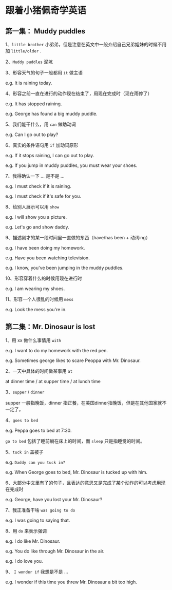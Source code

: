 # 跟着小猪佩奇学英语

## 第一集： Muddy puddles

1、`little brother` 小弟弟，但是注意在英文中一般介绍自己兄弟姐妹的时候不用加 `little/older` .

2、`Muddy puddles` 泥坑

3、形容天气的句子一般都用 `it` 做主语

e.g. It is raining today.

4、形容之前一直在进行的动作现在结束了，用现在完成时（现在雨停了）

e.g. It has stopped raining.

e.g. George has found a big muddy puddle.

5、我们能干什么，用 `can` 做助动词

e.g. Can I go out to play? 

6、真实的条件语句用 `if` 加动词原形

e.g. If it stops raining, I can go out to play.

e.g. If you jump in muddy puddles, you must wear your shoes.

7、我得确认一下 ... 是不是 ...

e.g. I must check if it is raining.

e.g. I must check if it's safe for you.

8、给别人展示可以用 `show`

e.g. I will show you a picture.

e.g. Let's go and show daddy.

9、描述刚才的某一段时间里一直做的东西（have/has been + 动词ing）

e.g. I have been doing my homework.

e.g. Have you been watching television.

e.g. I know, you've been jumping in the muddy puddles.

10、形容穿着什么的时候用现在进行时

e.g. I am wearing my shoes.

11、形容一个人很乱的时候用 `mess`

e.g. Look the mess you're in.

## 第二集：Mr. Dinosaur is lost 

1、用 xx 做什么事情用 `with` 

e.g. I want to do my homework with the red pen.

e.g. Sometimes george likes to scare Peoppa with Mr. Dinosaur.

2、一天中具体的时间做某事用 `at`

at dinner time / at supper time / at lunch time

3、`supper` / `dinner` 

supper 一般指晚饭，dinner 指正餐，在美国dinner指晚饭，但是在其他国家就不一定了。

4、`goes to bed`

e.g. Peppa goes to bed at 7:30.

`go to bed` 包括了睡前躺在床上的时间，而 `sleep` 只是指睡觉的时间。

5、`tuck in` 盖被子

e.g. `Daddy can you tuck in?`

e.g. When George goes to bed, Mr. Dinosaur is tucked up with him.

6、大部分中文里有了的句子，且表达的意思又是完成了某个动作的可以考虑用现在完成时

e.g. George, have you lost your Mr. Dinosaur?

7、我正准备干啥 `was going to do`

e.g. I was going to saying that.

8、用 `do` 来表示强调

e.g. I do like Mr. Dinosaur.

e.g. You do like through Mr. Dinosaur in the air. 

e.g. I do love you.

9、 `I wonder if` 我想是不是 ...

e.g. I wonder if this time you threw  Mr. Dinosaur a bit too high.


















